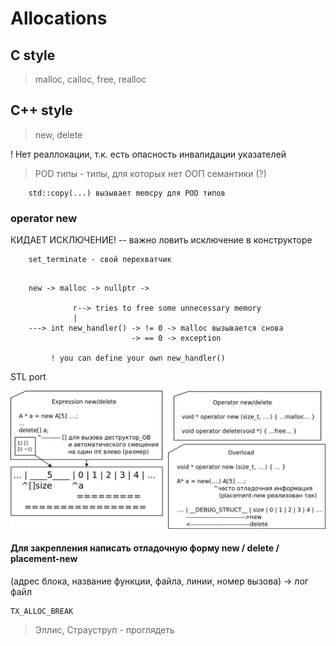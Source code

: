 # Allocations

## C style

> malloc, calloc, free, realloc

## C++ style

> new, delete

! Нет реаллокации, т.к. есть опасность инвалидации указателей

> POD типы - типы, для которых нет ООП семантики (?)

```
    std::copy(...) вызывает memcpy для POD типов
```

### operator new

КИДАЕТ ИСКЛЮЧЕНИЕ! -- важно ловить исключение в конструкторе

```
    set_terminate - свой перехватчик
```

```

    new -> malloc -> nullptr -> 

              г--> tries to free some unnecessary memory
              |
    ---> int new_handler() -> != 0 -> malloc вызывается снова
                           -> == 0 -> exception 

         ! you can define your own new_handler()
```

STL port

![Тонкости new / delete](./01__allocations-dia.png)

#### Для закрепления написать отладочную форму new / delete / placement-new

(адрес блока, название функции, файла, линии, номер вызова) -> лог файл

```
TX_ALLOC_BREAK 
```

> Эллис, Страуструп - проглядеть

